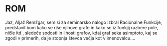 # ROM
Jaz, Aljaž Remžgar, sem si za seminarsko nalogo izbral Racionalne Funkcije, predstavil bom kako se riše njihove grafe in kako se iz funkjij razbere pole, ničle itd , sledeče sodosti in lihosti grafov, kdaj graf seka asimptoto, kaj se zgodi v primerih, da je stopnja števca večja kot v imenovalcu....
